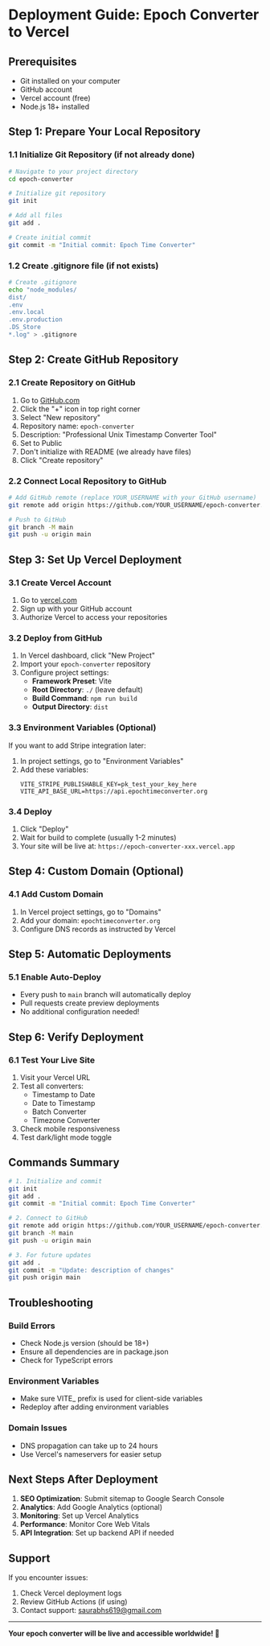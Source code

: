 # Deployment Guide: Epoch Converter to Vercel

## Prerequisites
- Git installed on your computer
- GitHub account
- Vercel account (free)
- Node.js 18+ installed

## Step 1: Prepare Your Local Repository

### 1.1 Initialize Git Repository (if not already done)
```bash
# Navigate to your project directory
cd epoch-converter

# Initialize git repository
git init

# Add all files
git add .

# Create initial commit
git commit -m "Initial commit: Epoch Time Converter"
```

### 1.2 Create .gitignore file (if not exists)
```bash
# Create .gitignore
echo "node_modules/
dist/
.env
.env.local
.env.production
.DS_Store
*.log" > .gitignore
```

## Step 2: Create GitHub Repository

### 2.1 Create Repository on GitHub
1. Go to [GitHub.com](https://github.com)
2. Click the "+" icon in top right corner
3. Select "New repository"
4. Repository name: `epoch-converter`
5. Description: "Professional Unix Timestamp Converter Tool"
6. Set to Public
7. Don't initialize with README (we already have files)
8. Click "Create repository"

### 2.2 Connect Local Repository to GitHub
```bash
# Add GitHub remote (replace YOUR_USERNAME with your GitHub username)
git remote add origin https://github.com/YOUR_USERNAME/epoch-converter.git

# Push to GitHub
git branch -M main
git push -u origin main
```

## Step 3: Set Up Vercel Deployment

### 3.1 Create Vercel Account
1. Go to [vercel.com](https://vercel.com)
2. Sign up with your GitHub account
3. Authorize Vercel to access your repositories

### 3.2 Deploy from GitHub
1. In Vercel dashboard, click "New Project"
2. Import your `epoch-converter` repository
3. Configure project settings:
   - **Framework Preset**: Vite
   - **Root Directory**: `./` (leave default)
   - **Build Command**: `npm run build`
   - **Output Directory**: `dist`

### 3.3 Environment Variables (Optional)
If you want to add Stripe integration later:
1. In project settings, go to "Environment Variables"
2. Add these variables:
   ```
   VITE_STRIPE_PUBLISHABLE_KEY=pk_test_your_key_here
   VITE_API_BASE_URL=https://api.epochtimeconverter.org
   ```

### 3.4 Deploy
1. Click "Deploy"
2. Wait for build to complete (usually 1-2 minutes)
3. Your site will be live at: `https://epoch-converter-xxx.vercel.app`

## Step 4: Custom Domain (Optional)

### 4.1 Add Custom Domain
1. In Vercel project settings, go to "Domains"
2. Add your domain: `epochtimeconverter.org`
3. Configure DNS records as instructed by Vercel

## Step 5: Automatic Deployments

### 5.1 Enable Auto-Deploy
- Every push to `main` branch will automatically deploy
- Pull requests create preview deployments
- No additional configuration needed!

## Step 6: Verify Deployment

### 6.1 Test Your Live Site
1. Visit your Vercel URL
2. Test all converters:
   - Timestamp to Date
   - Date to Timestamp
   - Batch Converter
   - Timezone Converter
3. Check mobile responsiveness
4. Test dark/light mode toggle

## Commands Summary

```bash
# 1. Initialize and commit
git init
git add .
git commit -m "Initial commit: Epoch Time Converter"

# 2. Connect to GitHub
git remote add origin https://github.com/YOUR_USERNAME/epoch-converter.git
git branch -M main
git push -u origin main

# 3. For future updates
git add .
git commit -m "Update: description of changes"
git push origin main
```

## Troubleshooting

### Build Errors
- Check Node.js version (should be 18+)
- Ensure all dependencies are in package.json
- Check for TypeScript errors

### Environment Variables
- Make sure VITE_ prefix is used for client-side variables
- Redeploy after adding environment variables

### Domain Issues
- DNS propagation can take up to 24 hours
- Use Vercel's nameservers for easier setup

## Next Steps After Deployment

1. **SEO Optimization**: Submit sitemap to Google Search Console
2. **Analytics**: Add Google Analytics (optional)
3. **Monitoring**: Set up Vercel Analytics
4. **Performance**: Monitor Core Web Vitals
5. **API Integration**: Set up backend API if needed

## Support

If you encounter issues:
1. Check Vercel deployment logs
2. Review GitHub Actions (if using)
3. Contact support: saurabhs619@gmail.com

---

**Your epoch converter will be live and accessible worldwide! 🚀**